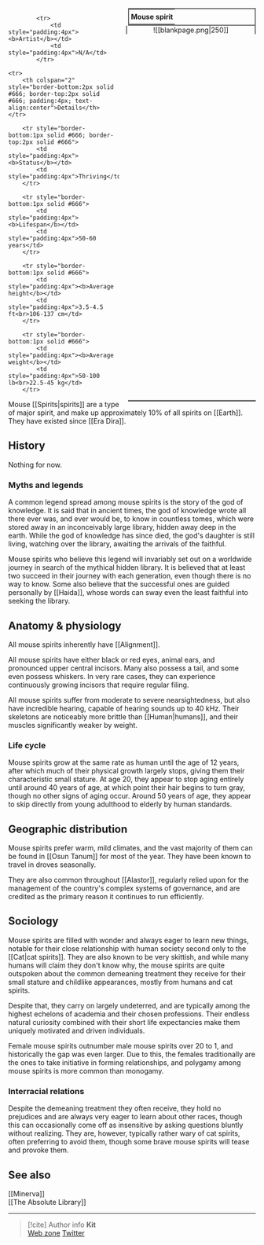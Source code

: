 <table style="float:right; clear:right; width:260px; margin:0 0 0 14; border:2px solid #666; line-height:1.5; border-collapse:collapse; font-size:smaller">
	<tr>
		<th colspan="2" style="border-bottom:2px solid #666; font-size:larger; padding:4px; text-align:center">Mouse spirit</th>
	</tr></table>

  <span align="center" style="float:right; clear:right; width:260px; margin:0 0 0 14; border-right:2px solid #666; border-left:2px solid #666; border-collapse:collapse">![[blankpage.png|250]]</span>

  <table style="float:right; clear:right; width:260px; margin:0 0 7 14; border:2px solid #666; border-top:1px solid #666; line-height:1.5; border-collapse:collapse; font-size:smaller">
			
			<tr>
				<td style="padding:4px"><b>Artist</b></td>
				<td style="padding:4px">N/A</td>
			</tr>
	
	<tr>
		<th colspan="2" style="border-bottom:2px solid #666; border-top:2px solid #666; padding:4px; text-align:center">Details</th>
	</tr>
	
		<tr style="border-bottom:1px solid #666; border-top:2px solid #666">
			<td style="padding:4px"><b>Status</b></td>
			<td style="padding:4px">Thriving</td>
		</tr>
	
		<tr style="border-bottom:1px solid #666">
			<td style="padding:4px"><b>Lifespan</b></td>
			<td style="padding:4px">50-60 years</td>
		</tr>
	
		<tr style="border-bottom:1px solid #666">
			<td style="padding:4px"><b>Average height</b></td>
			<td style="padding:4px">3.5-4.5 ft<br>106-137 cm</td>
		</tr>
		
		<tr style="border-bottom:1px solid #666">
			<td style="padding:4px"><b>Average weight</b></td>
			<td style="padding:4px">50-100 lb<br>22.5-45 kg</td>
		</tr>
		
</table>

Mouse [[Spirits|spirits]] are a type of major spirit, and make up approximately 10% of all spirits on [[Earth]]. They have existed since [[Era Dira]].

## History

Nothing for now.

### Myths and legends

A common legend spread among mouse spirits is the story of the god of knowledge. It is said that in ancient times, the god of knowledge wrote all there ever was, and ever would be, to know in countless tomes, which were stored away in an inconceivably large library, hidden away deep in the earth. While the god of knowledge has since died, the god's daughter is still living, watching over the library, awaiting the arrivals of the faithful.

Mouse spirits who believe this legend will invariably set out on a worldwide journey in search of the mythical hidden library. It is believed that at least two succeed in their journey with each generation, even though there is no way to know. Some also believe that the successful ones are guided personally by [[Haida]], whose words can sway even the least faithful into seeking the library.

## Anatomy & physiology

All mouse spirits inherently have [[Alignment]].

All mouse spirits have either black or red eyes, animal ears, and pronounced upper central incisors. Many also possess a tail, and some even possess whiskers. In very rare cases, they can experience continuously growing incisors that require regular filing.

All mouse spirits suffer from moderate to severe nearsightedness, but also have incredible hearing, capable of hearing sounds up to 40 kHz. Their skeletons are noticeably more brittle than [[Human|humans]], and their muscles significantly weaker by weight.

### Life cycle

Mouse spirits grow at the same rate as human until the age of 12 years, after which much of their physical growth largely stops, giving them their characteristic small stature. At age 20, they appear to stop aging entirely until around 40 years of age, at which point their hair begins to turn gray, though no other signs of aging occur. Around 50 years of age, they appear to skip directly from young adulthood to elderly by human standards.

## Geographic distribution

Mouse spirits prefer warm, mild climates, and the vast majority of them can be found in [[Osun Tanum]] for most of the year. They have been known to travel in droves seasonally.

They are also common throughout [[Alastor]], regularly relied upon for the management of the country's complex systems of governance, and are credited as the primary reason it continues to run efficiently.

## Sociology

Mouse spirits are filled with wonder and always eager to learn new things, notable for their close relationship with human society second only to the [[Cat|cat spirits]]. They are also known to be very skittish, and while many humans will claim they don't know why, the mouse spirits are quite outspoken about the common demeaning treatment they receive for their small stature and childlike appearances, mostly from humans and cat spirits.

Despite that, they carry on largely undeterred, and are typically among the highest echelons of academia and their chosen professions. Their endless natural curiosity combined with their short life expectancies make them uniquely motivated and driven individuals.

Female mouse spirits outnumber male mouse spirits over 20 to 1, and historically the gap was even larger. Due to this, the females traditionally are the ones to take initiative in forming relationships, and polygamy among mouse spirits is more common than monogamy.

### Interracial relations

Despite the demeaning treatment they often receive, they hold no prejudices and are always very eager to learn about other races, though this can occasionally come off as insensitive by asking questions bluntly without realizing. They are, however, typically rather wary of cat spirits, often preferring to avoid them, though some brave mouse spirits will tease and provoke them.

## See also

[[Minerva]]\
[[The Absolute Library]]

-----
> [!cite] Author info
> **Kit**\
> [Web zone](https://kitabe.link) [Twitter](https://twitter.com/Kerosyn_)